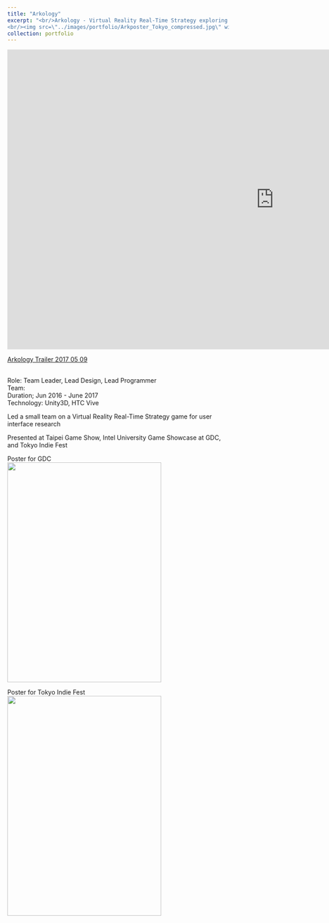 ```yaml
---
title: "Arkology"
excerpt: "<br/>Arkology - Virtual Reality Real-Time Strategy exploring Spatial User Interaction
<br/><img src=\"../images/portfolio/Arkposter_Tokyo_compressed.jpg\" width=\"350\" height=\"500\">"
collection: portfolio
---
```


<iframe width="1212" height="682" src="https://www.youtube.com/embed/KoWxXwPk2WE" title="Arkology Trailer 2017 05 09" frameborder="0" allow="accelerometer; autoplay; clipboard-write; encrypted-media; gyroscope; picture-in-picture; web-share" referrerpolicy="strict-origin-when-cross-origin" allowfullscreen></iframe>

[Arkology Trailer 2017 05 09](https://youtu.be/KoWxXwPk2WE)

<br>Role: Team Leader, Lead Design, Lead Programmer
<br>Team: 
<br>Duration; Jun 2016 - June 2017
<br>Technology: Unity3D, HTC Vive


Led a small team on a Virtual Reality Real-Time Strategy game for user interface research

Presented at Taipei Game Show, Intel University Game Showcase at GDC, and Tokyo Indie Fest


<p>Poster for GDC
<br><img src='../../images/portfolio/Arkposter_West_Compressed.jpg' width="350" height="500">

<p>Poster for Tokyo Indie Fest
<br><img src='../../images/portfolio/Arkposter_Tokyo_compressed.jpg' width="350" height="500">
